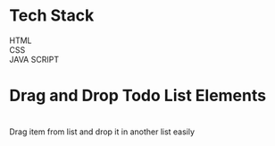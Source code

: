 # Tech Stack
HTML\
CSS\
JAVA SCRIPT

# Drag and Drop Todo List Elements

#
Drag item from list and drop it in another list easily 
